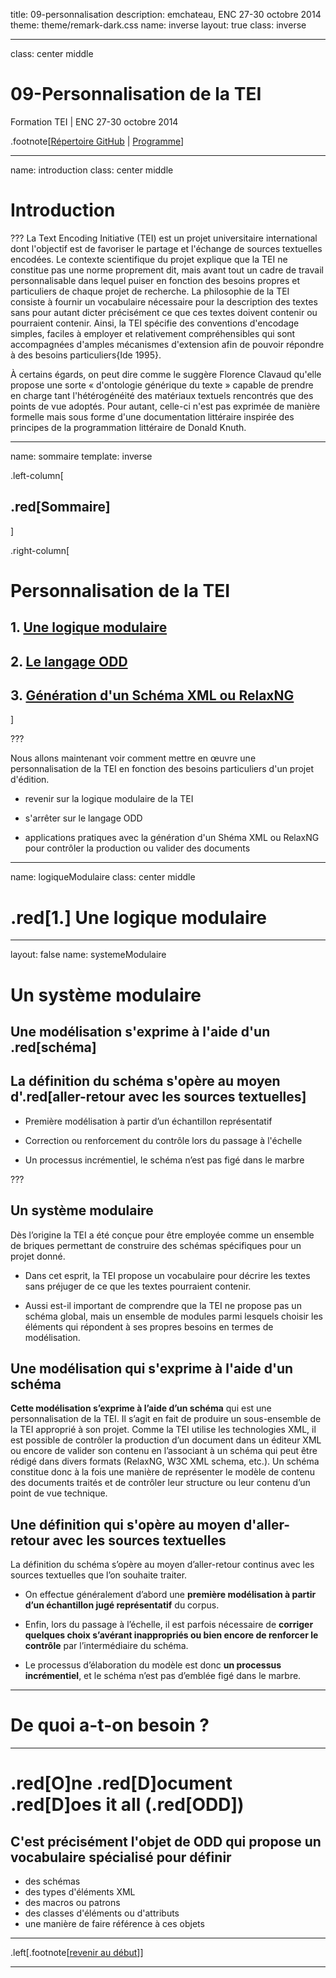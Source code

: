 title: 09-personnalisation
description: emchateau, ENC 27-30 octobre 2014
theme: theme/remark-dark.css
name: inverse
layout: true
class: inverse

---

class: center middle

# 09-Personnalisation de la TEI
Formation TEI | ENC 27-30 octobre 2014

.footnote[[Répertoire GitHub](https://github.com/emchateau/formEnc2014-10) | [Programme](00-programme.html)]

---

name: introduction
class: center middle

# Introduction

???
La Text Encoding Initiative (TEI) est un projet universitaire international dont l'objectif est de favoriser le partage et l'échange de sources textuelles encodées. Le contexte scientifique du projet explique que la TEI ne constitue pas une norme proprement dit, mais avant tout un cadre de travail personnalisable dans lequel puiser en fonction des besoins propres et particuliers de chaque projet de recherche. La philosophie de la TEI consiste à fournir un vocabulaire nécessaire pour la description des textes sans pour autant dicter précisément ce que ces textes doivent contenir ou pourraient contenir. Ainsi, la TEI spécifie des conventions d'encodage simples, faciles à employer et relativement compréhensibles qui sont accompagnées d'amples mécanismes d'extension afin de pouvoir répondre à des besoins particuliers{Ide 1995}.

À certains égards, on peut dire comme le suggère Florence Clavaud qu'elle propose une sorte « d'ontologie générique du texte » capable de prendre en charge tant l'hétérogénéité des matériaux textuels rencontrés que des points de vue adoptés. Pour autant, celle-ci n'est pas exprimée de manière formelle mais sous forme d'une documentation littéraire inspirée des principes de la programmation littéraire de Donald Knuth.

---

name: sommaire
template: inverse

.left-column[
##  .red[Sommaire]
]

.right-column[
# Personnalisation de la TEI

## 1. [Une logique modulaire](#logiqueModulaire)

## 2. [Le langage ODD](#odd)

## 3. [Génération d'un Schéma XML ou RelaxNG](#application)
]

???

Nous allons maintenant voir comment mettre en œuvre une personnalisation de la TEI en fonction des besoins particuliers d'un projet d'édition.

- revenir sur la logique modulaire de la TEI

- s'arrêter sur le langage ODD

- applications pratiques avec la génération d'un Shéma XML ou RelaxNG pour contrôler la production ou valider des documents

---

name: logiqueModulaire
class: center middle

# .red[1.] Une logique modulaire

---

layout: false
name: systemeModulaire

# Un système modulaire

## Une modélisation s'exprime à l'aide d'un .red[schéma]

## La définition du schéma s'opère au moyen d'.red[aller-retour avec les sources textuelles]

- Première modélisation à partir d’un échantillon représentatif

- Correction ou renforcement du contrôle lors du passage à l'échelle

- Un processus incrémentiel, le schéma n’est pas figé dans le marbre


???

## Un système modulaire

Dès l’origine la TEI a été conçue pour être employée comme un ensemble de briques permettant de construire des schémas spécifiques pour un projet donné.

- Dans cet esprit, la TEI propose un vocabulaire pour décrire les textes sans préjuger de ce que les textes pourraient contenir.

- Aussi est-il important de comprendre que la TEI ne propose pas un schéma global, mais un ensemble de modules parmi lesquels choisir les éléments qui répondent à ses propres besoins en termes de modélisation.


## Une modélisation qui s'exprime à l'aide d'un schéma

**Cette modélisation s’exprime à l’aide d’un schéma** qui est une personnalisation de la TEI. Il s’agit en fait de produire un sous-ensemble de la TEI approprié à son projet. Comme la TEI utilise les technologies XML, il est possible de contrôler la production d’un document dans un éditeur XML ou encore de valider son contenu en l’associant à un schéma qui peut être rédigé dans divers formats (RelaxNG, W3C XML schema, etc.). Un schéma constitue donc à la fois une manière de représenter le modèle de contenu des documents traités et de contrôler leur structure ou leur contenu d’un point de vue technique.


## Une définition qui s'opère au moyen d'aller-retour avec les sources textuelles

La définition du schéma s’opère au moyen d’aller-retour continus avec les sources textuelles que l’on souhaite traiter.

- On effectue généralement d’abord une **première modélisation à partir d’un échantillon jugé représentatif** du corpus.

- Enfin, lors du passage à l’échelle, il est parfois nécessaire de **corriger quelques choix s’avérant inappropriés ou bien encore de renforcer le contrôle** par l’intermédiaire du schéma.

- Le processus d’élaboration du modèle est donc **un processus incrémentiel**, et le schéma n’est pas d’emblée figé dans le marbre.

---

# De quoi a-t-on besoin ?



---

# .red[O]ne .red[D]ocument .red[D]oes it all (.red[ODD])

## C'est précisément l'objet de ODD qui propose un vocabulaire spécialisé pour définir

- des schémas
- des types d'éléments XML
- des macros ou patrons
- des classes d'éléments ou d'attributs
- une manière de faire référence à ces objets

---

.left[.footnote[[revenir au début](#index)]]

---
